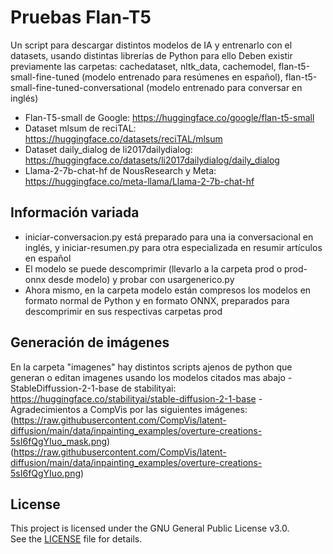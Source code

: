 # Pruebas Flan-T5
Un script para descargar distintos modelos de IA y entrenarlo con el datasets, usando distintas librerías de Python para ello
Deben existir previamente las carpetas: cachedataset, nltk_data, cachemodel, flan-t5-small-fine-tuned (modelo entrenado para resúmenes en español), flan-t5-small-fine-tuned-conversational (modelo entrenado para conversar en inglés)
- Flan-T5-small de Google: https://huggingface.co/google/flan-t5-small
- Dataset mlsum de reciTAL: https://huggingface.co/datasets/reciTAL/mlsum 
- Dataset daily_dialog de li2017dailydialog: https://huggingface.co/datasets/li2017dailydialog/daily_dialog
- Llama-2-7b-chat-hf de NousResearch y Meta: https://huggingface.co/meta-llama/Llama-2-7b-chat-hf 
## Información variada
- iniciar-conversacion.py está preparado para una ia conversacional en inglés, y iniciar-resumen.py para otra especializada en resumir artículos en español
- El modelo se puede descomprimir (llevarlo a la carpeta prod o prod-onnx desde modelo) y probar con usargenerico.py
- Ahora mismo, en la carpeta modelo están compresos los modelos en formato normal de Python y en formato ONNX, preparados para descomprimir en sus respectivas carpetas prod
## Generación de imágenes
En la carpeta "imagenes" hay distintos scripts ajenos de python que generan o editan imagenes usando los modelos citados mas abajo
-StableDiffussion-2-1-base de stabilityai: https://huggingface.co/stabilityai/stable-diffusion-2-1-base 
-Agradecimientos a CompVis por las siguientes imágenes: (https://raw.githubusercontent.com/CompVis/latent-diffusion/main/data/inpainting_examples/overture-creations-5sI6fQgYIuo_mask.png) (https://raw.githubusercontent.com/CompVis/latent-diffusion/main/data/inpainting_examples/overture-creations-5sI6fQgYIuo.png)

## License
This project is licensed under the GNU General Public License v3.0.  
See the [LICENSE](./LICENSE.txt) file for details.
